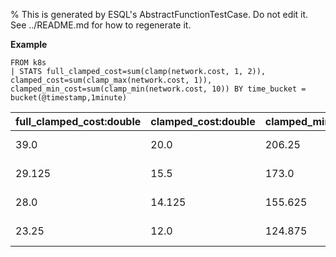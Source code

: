 % This is generated by ESQL's AbstractFunctionTestCase. Do not edit it. See ../README.md for how to regenerate it.

**Example**

```esql
FROM k8s
| STATS full_clamped_cost=sum(clamp(network.cost, 1, 2)), clamped_cost=sum(clamp_max(network.cost, 1)), clamped_min_cost=sum(clamp_min(network.cost, 10)) BY time_bucket = bucket(@timestamp,1minute)
```

| full_clamped_cost:double | clamped_cost:double | clamped_min_cost:double | time_bucket:datetime |
| --- | --- | --- | --- |
| 39.0 | 20.0 | 206.25 | 2024-05-10T00:09:00.000Z |
| 29.125 | 15.5 | 173.0 | 2024-05-10T00:18:00.000Z |
| 28.0 | 14.125 | 155.625 | 2024-05-10T00:17:00.000Z |
| 23.25 | 12.0 | 124.875 | 2024-05-10T00:08:00.000Z |


